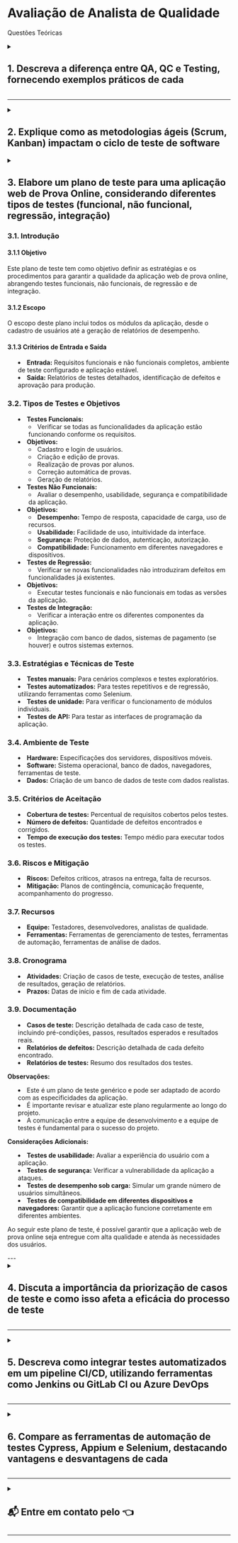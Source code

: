 # Avaliação de Analista de Qualidade

Questões Teóricas
<details>

<summary>

## 1. Descreva a diferença entre QA, QC e Testing, fornecendo exemplos práticos de cada

</summary>

### QA, QC e Testing: Uma Visão Geral

- **QA, QC e Testing** são termos frequentemente utilizados no contexto da garantia da qualidade, especialmente no desenvolvimento de software, mas também se aplicam a outros setores. Embora estejam interligados, cada um possui um foco e um conjunto de atividades específicas.

#### Quality Assurance (QA) - Garantia da Qualidade

- **Foco:** O QA se concentra em **prevenir** defeitos e garantir que os processos de desenvolvimento sejam eficientes e eficazes. É uma abordagem proativa que visa estabelecer um ambiente de qualidade desde o início do projeto.
- **Atividades:**
  - **Definição de padrões e processos:** Estabelecer critérios de qualidade, melhores práticas e procedimentos para todas as fases do desenvolvimento.
  - **Análise de riscos:** Identificar potenciais problemas e tomar medidas para mitigá-los.
  - **Revisão de requisitos:** Garantir que os requisitos do cliente sejam claros e completos.
  - **Treinamento:** Capacitar a equipe sobre as práticas de qualidade.
- **Exemplo:** Um time de QA pode criar um guia de estilo para o código, realizar revisões de código regularmente e estabelecer um processo de aprovação para mudanças no sistema.

#### Quality Control (QC) - Controle da Qualidade

- **Foco:** O QC se concentra em **identificar e corrigir** defeitos nos produtos ou processos. É uma abordagem reativa que visa garantir que o produto final atenda aos requisitos de qualidade.
- **Atividades:**
  - **Testes:** Executar testes para verificar se o produto funciona conforme o esperado.
  - **Inspeções:** Realizar inspeções visuais e funcionais para detectar defeitos.
  - **Verificação de conformidade:** Comparar o produto com os requisitos e padrões estabelecidos.
- **Exemplo:** Um time de QC pode executar testes unitários, de integração e de sistema para identificar bugs em um software, além de realizar inspeções visuais para verificar se a interface do usuário está de acordo com as diretrizes de design.

#### Testing - Teste

- **Foco:** O testing é uma parte integrante do QC e envolve a execução de atividades para verificar se um produto ou sistema atende aos requisitos especificados.
- **Tipos de testes:**
  - **Testes unitários:** Verificam o funcionamento de unidades individuais de código.
  - **Testes de integração:** Verificam se diferentes componentes do sistema funcionam juntos.
  - **Testes de sistema:** Verificam o sistema como um todo.
  - **Testes de aceitação:** Verificam se o sistema atende aos requisitos do cliente.
  - **Exemplo:** Um engenheiro de testes pode criar casos de teste para verificar se um formulário de cadastro funciona corretamente, incluindo a validação de dados e a exibição de mensagens de erro.

### Relação entre QA, QC e Testing

- **QA** estabelece as bases para a qualidade, definindo processos e padrões.
- **QC** implementa as atividades de controle da qualidade, incluindo os testes.
- **Testing** é uma parte fundamental do QC, fornecendo evidências de que o produto atende aos requisitos.

**Em resumo:**

- **QA** é a garantia de que estamos fazendo as coisas da maneira certa.
- **QC** é a verificação de que as coisas foram feitas corretamente.
- **Testing** é a atividade de verificar se o produto funciona como esperado.

**Exemplo prático unindo os três:**

Imagine o desenvolvimento de um aplicativo de e-commerce.

- **QA:** A equipe define um processo de desenvolvimento ágil, estabelece padrões de codificação e cria um guia de estilo para a interface do usuário.
- **QC:** A equipe realiza testes automatizados para verificar o funcionamento das funcionalidades do carrinho de compras, além de testes manuais para garantir a usabilidade da interface.
- **Testing:** Um engenheiro de testes cria casos de teste para verificar se o processo de pagamento funciona corretamente, incluindo a integração com diferentes gateways de pagamento.

**Em um projeto de sucesso, QA, QC e Testing trabalham em conjunto para garantir a entrega de um produto de alta qualidade.**

</details>

---

<details>

<summary>

## 2. Explique como as metodologias ágeis (Scrum, Kanban) impactam o ciclo de teste de software

</summary>

As metodologias ágeis, como Scrum e Kanban, revolucionaram a forma como desenvolvemos software, e o ciclo de teste não ficou de fora. Ao adotar uma abordagem mais flexível e iterativa, essas metodologias trouxeram uma série de mudanças significativas para o processo de testes.

### Impacto das Metodologias Ágeis no Ciclo de Teste

- **Teste Contínuo:** Ao invés de grandes ciclos de teste ao final do desenvolvimento, as metodologias ágeis incentivam o teste contínuo em cada sprint. Isso permite identificar e corrigir defeitos mais rapidamente, reduzindo o custo de correção e aumentando a qualidade do software.
- **Colaboração entre Desenvolvedores e Testers:** A comunicação e a colaboração são fundamentais nas metodologias ágeis. Desenvolvedores e testadores trabalham juntos desde o início do projeto, o que facilita a identificação de requisitos, a criação de testes e a resolução de problemas.
- **Automação de Testes:** A automação de testes é essencial para garantir a velocidade e a repetibilidade dos testes em um ambiente ágil. Ferramentas de automação permitem executar um grande número de testes em pouco tempo, liberando os testadores para se concentrarem em atividades de maior valor.
- **Testes de Aceitação pelo Usuário:** Os usuários finais estão mais envolvidos no processo de desenvolvimento ágil. Isso permite que eles forneçam feedback constante sobre o produto, garantindo que o software atenda às suas necessidades e expectativas.
- **Adaptação a Mudanças:** As metodologias ágeis são altamente adaptáveis a mudanças. Os planos de teste podem ser ajustados a cada sprint para refletir as novas funcionalidades e requisitos.

### Scrum e Kanban: Diferenças e Impactos no Teste

- **Scrum:**
  - **Papéis:** O Scrum Master facilita o processo, o Product Owner define os requisitos e a equipe de desenvolvimento é responsável pela implementação e pelos testes.
  - **Eventos:** As reuniões diárias, as revisões de sprint e as retrospectivas são oportunidades para discutir o progresso dos testes e identificar áreas de melhoria.
  - **Artefatos:** O Product Backlog contém os requisitos do produto, enquanto o Sprint Backlog detalha as tarefas a serem realizadas em cada sprint.

- **Kanban:**
  - **Fluxo de Trabalho:**
  O Kanban visualiza o fluxo de trabalho, desde a criação de um item até a sua conclusão. As tarefas são organizadas em colunas, como "A Fazer", "Em Andamento" e "Concluído".
  - **Limites de Trabalho em Processo (WIP):**
  O Kanban limita o número de tarefas em cada etapa, evitando que o trabalho seja sobrecarregado.
  - **Melhoria Contínua:**
  O Kanban enfatiza a melhoria contínua do processo, identificando e eliminando gargalos.

### Benefícios da Adoção de Metodologias Ágeis para o Teste de Software

- **Maior qualidade do software:**
Devido ao teste contínuo e à colaboração entre as equipes.
- **Redução de custos:**
Identificação e correção de defeitos mais cedo no ciclo de desenvolvimento.
- **Aumento da satisfação do cliente:**
Entrega mais rápida de funcionalidades e maior alinhamento com as necessidades do usuário.
- **Maior flexibilidade:**
Adaptação a mudanças e novos requisitos.
- **Aumento da produtividade:**
Automação de testes e foco em atividades de maior valor.

Em resumo, as metodologias ágeis transformaram o ciclo de teste de software, tornando-o mais eficiente, colaborativo e focado na entrega de valor ao cliente. Ao adotar práticas ágeis, as equipes de desenvolvimento podem criar produtos de alta qualidade mais rapidamente e com menos riscos.

</details>

<details>

<summary>

## 3. Elabore um plano de teste para uma aplicação web de Prova Online, considerando diferentes tipos de testes (funcional, não funcional, regressão, integração)

### 3.1. Introdução

#### 3.1.1 Objetivo

Este plano de teste tem como objetivo definir as estratégias e os procedimentos para garantir a qualidade da aplicação web de prova online, abrangendo testes funcionais, não funcionais, de regressão e de integração.

#### 3.1.2 Escopo

O escopo deste plano inclui todos os módulos da aplicação, desde o cadastro de usuários até a geração de relatórios de desempenho.

#### 3.1.3 Critérios de Entrada e Saída

- **Entrada:** Requisitos funcionais e não funcionais completos, ambiente de teste configurado e aplicação estável.
- **Saída:** Relatórios de testes detalhados, identificação de defeitos e aprovação para produção.

### 3.2. Tipos de Testes e Objetivos

- **Testes Funcionais:**
  - Verificar se todas as funcionalidades da aplicação estão funcionando conforme os requisitos.
- **Objetivos:**
  - Cadastro e login de usuários.
  - Criação e edição de provas.
  - Realização de provas por alunos.
  - Correção automática de provas.
  - Geração de relatórios.
- **Testes Não Funcionais:**
  - Avaliar o desempenho, usabilidade, segurança e compatibilidade da aplicação.
- **Objetivos:**
  - **Desempenho:** Tempo de resposta, capacidade de carga, uso de recursos.
  - **Usabilidade:** Facilidade de uso, intuitividade da interface.
  - **Segurança:** Proteção de dados, autenticação, autorização.
  - **Compatibilidade:** Funcionamento em diferentes navegadores e dispositivos.
- **Testes de Regressão:**
  - Verificar se novas funcionalidades não introduziram defeitos em funcionalidades já existentes.
- **Objetivos:**
  - Executar testes funcionais e não funcionais em todas as versões da aplicação.
- **Testes de Integração:**
  - Verificar a interação entre os diferentes componentes da aplicação.
- **Objetivos:**
  - Integração com banco de dados, sistemas de pagamento (se houver) e outros sistemas externos.

### 3.3. Estratégias e Técnicas de Teste

- **Testes manuais:** Para cenários complexos e testes exploratórios.
- **Testes automatizados:** Para testes repetitivos e de regressão, utilizando ferramentas como Selenium.
- **Testes de unidade:** Para verificar o funcionamento de módulos individuais.
- **Testes de API:** Para testar as interfaces de programação da aplicação.

### 3.4. Ambiente de Teste

- **Hardware:** Especificações dos servidores, dispositivos móveis.
- **Software:** Sistema operacional, banco de dados, navegadores, ferramentas de teste.
- **Dados:** Criação de um banco de dados de teste com dados realistas.

### 3.5. Critérios de Aceitação

- **Cobertura de testes:** Percentual de requisitos cobertos pelos testes.
- **Número de defeitos:** Quantidade de defeitos encontrados e corrigidos.
- **Tempo de execução dos testes:** Tempo médio para executar todos os testes.

### 3.6. Riscos e Mitigação

- **Riscos:** Defeitos críticos, atrasos na entrega, falta de recursos.
- **Mitigação:** Planos de contingência, comunicação frequente, acompanhamento do progresso.

### 3.7. Recursos

- **Equipe:** Testadores, desenvolvedores, analistas de qualidade.
- **Ferramentas:** Ferramentas de gerenciamento de testes, ferramentas de automação, ferramentas de análise de dados.

### 3.8. Cronograma

- **Atividades:** Criação de casos de teste, execução de testes, análise de resultados, geração de relatórios.
- **Prazos:** Datas de início e fim de cada atividade.

### 3.9. Documentação

- **Casos de teste:** Descrição detalhada de cada caso de teste, incluindo pré-condições, passos, resultados esperados e resultados reais.
- **Relatórios de defeitos:** Descrição detalhada de cada defeito encontrado.
- **Relatórios de testes:** Resumo dos resultados dos testes.

**Observações:**

- Este é um plano de teste genérico e pode ser adaptado de acordo com as especificidades da aplicação.
- É importante revisar e atualizar este plano regularmente ao longo do projeto.
- A comunicação entre a equipe de desenvolvimento e a equipe de testes é fundamental para o sucesso do projeto.

**Considerações Adicionais:**

- **Testes de usabilidade:** Avaliar a experiência do usuário com a aplicação.
- **Testes de segurança:** Verificar a vulnerabilidade da aplicação a ataques.
- **Testes de desempenho sob carga:** Simular um grande número de usuários simultâneos.
- **Testes de compatibilidade em diferentes dispositivos e navegadores:** Garantir que a aplicação funcione corretamente em diferentes ambientes.

Ao seguir este plano de teste, é possível garantir que a aplicação web de prova online seja entregue com alta qualidade e atenda às necessidades dos usuários.
</details>
---
<details>

<summary>

## 4. Discuta a importância da priorização de casos de teste e como isso afeta a eficácia do processo de teste

</summary>
A priorização de casos de teste é uma prática fundamental em qualquer processo de garantia de qualidade de software. Ela consiste em ordenar os casos de teste de acordo com sua importância e criticidade, visando otimizar o tempo e os recursos alocados para os testes.

### Por que a Priorização é Essencial?

- **Limitação de Tempo e Recursos:** Em projetos reais, o tempo e os recursos são limitados. Priorizar os casos de teste permite focar nos mais críticos e garantir que as funcionalidades mais importantes sejam testadas.
- **Gerenciamento de Riscos:** Ao identificar e priorizar os casos de teste que mais impactam o sistema, é possível reduzir o risco de falhas em áreas críticas.
- **Adaptação a Mudanças:** Em projetos ágeis, as prioridades podem mudar frequentemente. A priorização permite ajustar os planos de teste de acordo com as novas demandas.
- **Melhora da Eficiência:** Ao executar os casos de teste mais importantes primeiro, é possível identificar e corrigir defeitos mais rapidamente, acelerando o processo de desenvolvimento.

**Como a Priorização Afeta a Eficácia do Processo de Teste?**

- **Aumento da Cobertura de Testes:** Ao focar nos casos de teste mais importantes, é possível garantir uma maior cobertura de testes, reduzindo o risco de falhas.
- **Redução do Tempo de Teste:** A execução de um número menor de casos de teste, mas com maior impacto, reduz o tempo necessário para completar os testes.
- **Melhora da Qualidade do Software:** A identificação e correção de defeitos mais críticos no início do ciclo de desenvolvimento contribui para a entrega de um software com maior qualidade.
- **Melhor Tomada de Decisão:** A priorização permite que as equipes de teste tomem decisões mais informadas sobre quais testes executar e quando.

**Critérios para Priorização de Casos de Teste:**

- **Risco:** Casos de teste que envolvem funcionalidades críticas ou que podem causar maior impacto no sistema devem ter alta prioridade.
- **Impacto do Usuário:** Casos de teste que afetam diretamente a experiência do usuário também devem ser priorizados.
- **Estabilidade do Sistema:** Casos de teste que verificam a estabilidade do sistema, como testes de desempenho e de carga, são importantes.
- **Frequência de Falhas:** Casos de teste que identificaram defeitos em versões anteriores do software podem ser priorizados.
- **Custos de Correção:** Casos de teste que, se falharem, resultarão em custos de correção mais elevados, devem ser priorizados.

**Técnicas de Priorização:**

- **Análise de Risco:** Identificar os riscos associados a cada caso de teste.
- **Matriz de Risco:** Criar uma matriz que relaciona a probabilidade de ocorrência de um defeito com o impacto desse defeito.
- **Pareto:** Aplicar a regra dos 80/20, onde 80% dos defeitos são causados por 20% dos casos de teste.
- **Priorização Baseada em Valor de Negócio:** Priorizar os casos de teste que agregam mais valor ao negócio.

**Conclusão:**

A priorização de casos de teste é uma prática essencial para garantir a eficácia do processo de teste. Ao focar nos casos de teste mais importantes, as equipes de teste podem reduzir o tempo e os custos, aumentar a qualidade do software e tomar decisões mais estratégicas.
</details>

---

<details>
<summary>

## 5. Descreva como integrar testes automatizados em um pipeline CI/CD, utilizando ferramentas como Jenkins ou GitLab CI ou Azure DevOps

</summary>
A integração de testes automatizados em um pipeline CI/CD (Integração Contínua e Entrega Contínua) é uma prática fundamental para garantir a qualidade do software e acelerar o processo de desenvolvimento. Ferramentas como Jenkins, GitLab CI e Azure DevOps oferecem recursos poderosos para automatizar a execução de testes e integrar essa etapa ao fluxo de desenvolvimento.

**Como Integrar:**

1. **Configurar o Ambiente de Teste:**
   - **Preparar o ambiente:** Criar um ambiente de teste isolado, com as mesmas configurações do ambiente de produção.
   - **Instalar as dependências:** Instalar as ferramentas e frameworks de teste necessários, como JUnit, NUnit, Selenium, etc.
   - **Configurar os dados de teste:** Preparar os dados de teste que serão utilizados para executar os testes.

2. **Escrever os Testes Automatizados:**
   - **Cobertura:** Criar testes para cobrir todas as funcionalidades críticas da aplicação.
   - **Manutenibilidade:** Escrever testes claros, concisos e fáceis de manter.
   - **Estrutura:** Organizar os testes em suítes ou conjuntos lógicos.

3. **Integrar os Testes ao Pipeline CI/CD:**
   - **Trigger:** Configurar o pipeline para executar os testes automaticamente após cada commit ou merge request.
   - **Execução:** Utilizar a ferramenta de CI/CD escolhida para executar os testes e gerar relatórios.
   - **Relatórios:** Configurar a geração de relatórios detalhados sobre a execução dos testes, incluindo cobertura de código, falhas e tempo de execução.

**Exemplo com Jenkins:**

``` groovy
pipeline {
    agent any
    stages {
        stage('Build') {
            steps {
                sh 'mvn clean package'
            }
        }
        stage('Test') {
            steps {
                sh 'mvn test'
            }
        }
    }
}
```

**Exemplo com GitLab CI:**

``` yaml
image: maven:latest

stages:
  - test

test:
  stage: test
  script:
    - mvn test
```

**Exemplo com Azure DevOps:**

- **YAML:**

```yaml
trigger:
- main

pool:
  vmImage: 'ubuntu-latest'

steps:
- task: Maven@3
  inputs:
    mavenPomFile: 'pom.xml'
    goals: 'test'
```

- **Interface Gráfica:** Configurar o pipeline através da interface visual do Azure DevOps.

**Considerações Importantes:**

- **Ferramentas de Teste:** Escolher as ferramentas de teste adequadas para o tipo de aplicação e tecnologia utilizada.
- **Cobertura de Código:** Monitorar a cobertura de código para garantir que todos os componentes da aplicação sejam testados.
- **Relatórios:** Analisar os relatórios de testes para identificar problemas e tomar ações corretivas.
- **Feedback Rápido:** Configurar o pipeline para fornecer feedback rápido sobre os resultados dos testes.
- **Integração Contínua:** Executar os testes com frequência para garantir que as mudanças não introduzam novos defeitos.
- **Testes Paralelos:** Utilizar a capacidade de executar testes em paralelo para acelerar o processo.

**Benefícios da Integração de Testes Automatizados:**

- **Qualidade do Software:** Identificar e corrigir defeitos mais rapidamente.
- **Redução de Custos:** Evitar defeitos em produção.
- **Aumento da Velocidade de Desenvolvimento:** Automatizar tarefas repetitivas.
- **Melhoria da Cobertura de Testes:** Garantir que todas as funcionalidades sejam testadas.
- **Aumento da Confiança:** Ter mais confiança na qualidade do software.

**Conclusão:**

A integração de testes automatizados em um pipeline CI/CD é uma prática fundamental para garantir a qualidade do software e acelerar o processo de desenvolvimento. Ao seguir as etapas descritas e utilizar as ferramentas adequadas, é possível criar um processo de desenvolvimento mais eficiente e confiável.

**Gostaria de explorar algum desses tópicos com mais detalhes?** Por exemplo, podemos discutir como escolher a ferramenta de teste ideal para o seu projeto, como criar testes eficazes ou como integrar testes em diferentes tipos de aplicações.
</details>

---
<details>
<summary>

## 6. Compare as ferramentas de automação de testes Cypress, Appium e Selenium, destacando vantagens e desvantagens de cada

</summary>
As ferramentas Cypress, Appium e Selenium são líderes de mercado na automação de testes, cada uma com suas próprias fortalezas e áreas de aplicação. Vamos comparar as principais características de cada uma:

### Cypress

**Vantagens:**

- **Facilidade de uso:** Sintaxe intuitiva e documentação completa facilitam a criação de testes.
- **Velocidade:** Execução rápida dos testes devido à arquitetura baseada em navegador.
- **Depuração interativa:** Ferramentas de depuração poderosas permitem identificar e corrigir problemas rapidamente.
- **Testes end-to-end:** Cobertura completa da aplicação, desde a interface do usuário até o back-end.

**Desvantagens:**

- **Foco em aplicações web:** Menos versátil para testar aplicativos móveis nativos.
- **Ecossistema menor:** Embora esteja crescendo rapidamente, o ecossistema de plugins e integrações ainda é menor em comparação com o Selenium.

### Appium

**Vantagens:**

- **Testes multi-plataforma:** Permite automatizar testes em dispositivos iOS e Android, além de aplicações híbridas.
- **Comunidade ativa:** Grande comunidade e suporte disponível para diversas linguagens de programação.
- **Baseado em WebDriver:** Utiliza o protocolo WebDriver, o que significa que muitos testes Selenium podem ser adaptados para o Appium.

**Desvantagens:**

- **Configuração mais complexa:** Requer configuração adicional para cada plataforma e dispositivo.
- **Desempenho:** Pode ser mais lento em comparação com outras ferramentas, especialmente em dispositivos mais antigos.

### Selenium

**Vantagens:**

- **Maturidade:** Ferramenta mais madura e estável do mercado, com ampla comunidade e suporte.
- **Flexibilidade:** Suporta diversos navegadores e linguagens de programação.
- **Grande variedade de plugins:** Amplo ecossistema de plugins e integrações com outras ferramentas.

**Desvantagens:**

- **Configuração:** Pode exigir uma configuração mais complexa em comparação com outras ferramentas.
- **Sincronização:** Lidar com a sincronização entre elementos da página pode ser desafiador.
- **Manutenção:** Testes podem se tornar frágeis devido a mudanças na interface da aplicação.

### Quando usar cada ferramenta?

- **Cypress:** Ideal para testes end-to-end em aplicações web modernas, com foco em desenvolvimento ágil.
- **Appium:** Perfeito para automatizar testes em aplicativos móveis nativos e híbridos, tanto em iOS quanto em Android.
- **Selenium:** Excelente opção para testes web mais complexos, com requisitos específicos de configuração e integração com outras ferramentas.

**Considerações ao escolher:**

- **Tipo de aplicação:** Web, mobile nativa, híbrida?
- **Plataformas:** Quais sistemas operacionais e dispositivos precisam ser suportados?
- **Linguagem de programação:** Qual linguagem sua equipe utiliza?
- **Experiência da equipe:** O nível de experiência da equipe com automação de testes.
- **Orçamento:** Ferramentas comerciais podem oferecer recursos adicionais, mas têm um custo associado.

**Em resumo:**

A escolha da ferramenta ideal depende das necessidades específicas do seu projeto. Ao avaliar as vantagens e desvantagens de cada uma, você poderá tomar a melhor decisão para garantir a qualidade do seu software.

**Outras ferramentas importantes:**

- **Playwright:** Uma ferramenta de teste end-to-end que oferece uma alternativa moderna ao Cypress.
- **Puppeteer:** Uma biblioteca Node.js para controlar o Chrome ou Chromium de forma programática.

**Gostaria de discutir algum caso específico ou tem mais perguntas sobre essas ferramentas?**

## 7. Explique como lidar com elementos dinâmicos em uma página web durante a automação de testes

**Elementos dinâmicos** são aqueles que se alteram durante a execução de um teste, seja por conta de IDs gerados aleatoriamente, carregamento assíncrono de conteúdo ou outras interações do usuário. Lidar com esses elementos pode ser um desafio na automação de testes, mas existem algumas estratégias eficazes para contornar esse problema:

### Estratégias para lidar com elementos dinâmicos

1. **Esperas Explícitas:**
   - **WebDriverWait:** Aguardar até que um determinado elemento esteja presente, visível ou clicável.
   - **ExpectedConditions:** Utilizar condições específicas para esperar por elementos que mudem de estado (por exemplo, visibilityOfElementLocated, presenceOfElementLocated).
   - **Exemplo:**

     ```python
     from selenium.webdriver.common.by import By
     from selenium.webdriver.support.ui import WebDriverWait
     from selenium.webdriver.support import expected_conditions as EC

     wait = WebDriverWait(driver, 10)
     element = wait.until(EC.presence_of_element_located((By.ID, "dynamic_element")))
     ```

2. **Localizadores Robustos:**
   - **XPath:** Utilizar XPath para localizar elementos com base em atributos relativos, hierarquia ou texto.
   - **CSS Selectors:** Empregar seletores CSS para identificar elementos de forma mais precisa.
   - **Exemplo:**

     ```python
     element = driver.find_element(By.XPATH, "//button[contains(text(), 'Salvar')]")
     ```

3. **JavaScript Executor:**
   - **Executar JavaScript:** Utilizar o método `execute_script()` para interagir diretamente com o DOM e manipular elementos dinâmicos.
   - **Exemplo:**

     ```python
     element = driver.execute_script("return document.getElementById('dynamic_element')")
     ```

4. **Frames e iFrames:**
   - **Switch para o frame:** Utilizar o método `switch_to.frame()` para alternar entre diferentes frames.
   - **Exemplo:**

     ```python
     driver.switch_to.frame("my_frame")
     ```

5. **Alertas e Pop-ups:**
   - **Handle Alerts:** Utilizar os métodos `switch_to.alert()` e `accept()` ou `dismiss()` para lidar com alertas e pop-ups.
   - **Exemplo:**

     ```python
     alert = driver.switch_to.alert
     alert.accept()
     ```

6. **Esperas Implícitas:**
   - **Configurar tempo de espera:** Definir um tempo máximo para o WebDriver esperar por um elemento antes de lançar uma exceção.
   - **Exemplo:**

     ```python
     driver.implicitly_wait(10)
     ```

7. **Pausas:**
   - **Evitar:** Evitar o uso de pausas fixas (time.sleep()), pois torna os testes menos robustos e mais lentos.
   - **Utilizar esperas explícitas:** Preferir as esperas explícitas para garantir que o elemento esteja pronto antes de interagir.

### Dicas adicionais

- **Identificar padrões:** Analise o HTML da página para identificar padrões nos IDs ou classes dos elementos dinâmicos.
- **Utilizar ferramentas de desenvolvedor:** Utilize as ferramentas de desenvolvedor do navegador para inspecionar o DOM e encontrar os localizadores mais adequados.
- **Criar funções auxiliares:** Crie funções para encapsular as lógicas de espera e interação com elementos dinâmicos, tornando seus testes mais reutilizáveis.
- **Testar em diferentes navegadores:** Verifique se os seus testes funcionam corretamente em diferentes navegadores e versões.

**Exemplo completo:**

```python
from selenium import webdriver
from selenium.webdriver.common.by import By
from selenium.webdriver.support.ui import WebDriverWait
from selenium.webdriver.support import expected_conditions as EC

driver = webdriver.Chrome()
driver.get("https://example.com")

# Esperar até que o elemento com o ID "dynamic_element" esteja presente
element = WebDriverWait(driver, 10).until(EC.presence_of_element_located((By.ID, "dynamic_element")))
element.click()

# Interagir com um elemento dentro de um iframe
driver.switch_to.frame("my_frame")
element = driver.find_element(By.XPATH, "//button[contains(text(), 'Salvar')]")
element.click()
```

**Lembre-se:** A escolha da estratégia ideal depende da complexidade do elemento dinâmico e da estrutura da aplicação. Ao combinar essas técnicas, você poderá criar testes mais robustos e confiáveis, mesmo em aplicações com elementos que se alteram constantemente.

## 8. Descreva um caso de teste manual para uma funcionalidade de pagamento em um e-commerce, considerando diferentes métodos de pagamento

**Objetivo:** Verificar se a funcionalidade de pagamento de um e-commerce está funcionando corretamente para diferentes métodos de pagamento.

**Pré-condições:**

- Conta de usuário criada com dados válidos.
- Produtos adicionados ao carrinho.
- Meios de pagamento configurados e ativos no sistema.

**Passos:**

1. **Acessar o carrinho de compras:**
    - Logar na conta de usuário.
    - Acessar a página do carrinho de compras.

2. **Confirmar o pedido:**
    - Verificar os produtos, quantidade e preço total.
    - Clicar no botão "Finalizar compra" ou equivalente.

3. **Preencher os dados de pagamento:**
    - **Cartão de crédito:**
        - Preencher todos os campos obrigatórios do cartão (número, nome do titular, validade, CVV).
        - Selecionar o tipo de cartão (Visa, Mastercard, etc.).
        - Selecionar o número de parcelas (se disponível).
    - **Boleto bancário:**
        - Confirmar os dados do boleto gerado (código de barras, data de vencimento, valor).
        - Imprimir ou salvar o boleto.
    - **Outros métodos:**
        - Seguir as instruções específicas para cada método de pagamento (carteiras digitais, transferência bancária, etc.).

4. **Confirmar o pedido:**
    - Clicar no botão "Confirmar pedido" ou equivalente.

5. **Verificar a confirmação do pagamento:**
    - Verificar se o sistema exibe uma mensagem de confirmação de pagamento.
    - Verificar se o pedido foi registrado no sistema.
    - Verificar se um e-mail de confirmação foi enviado para o endereço de e-mail cadastrado.

6. **Verificar o status do pedido:**
    - Acessar a área do cliente e verificar o status do pedido (pendente, pago, enviado, etc.).

**Resultados Esperados:**

- O pagamento é processado com sucesso para todos os métodos de pagamento configurados.
- O cliente recebe uma confirmação de pagamento e um e-mail com os detalhes do pedido.
- O status do pedido é atualizado corretamente no sistema.
- Não há erros ou mensagens de erro durante o processo de pagamento.

**Resultados Não Esperados:**

- Erros ao preencher os dados do cartão.
- Falha na comunicação com a operadora de pagamento.
- Pagamento duplicado.
- Ausência de confirmação de pagamento.
- Status do pedido incorreto.

**Variações:**

- **Valores diferentes:** Realizar pagamentos com valores baixos, médios e altos.
- **Cartões de crédito com diferentes bandeiras:** Testar com diversas bandeiras de cartão de crédito.
- **Parcelamentos:** Testar diferentes opções de parcelamento.
- **Cupons de desconto:** Utilizar cupons de desconto válidos e inválidos.
- **Pagamentos recorrentes:** Testar a configuração e o funcionamento de pagamentos recorrentes.
- **Cancelamento de pedidos:** Testar o cancelamento de pedidos pagos e pendentes.

**Observações:**

- **Dados de cartão de teste:** Utilize dados de cartão de teste fornecidos pelas operadoras de pagamento para evitar problemas de segurança.
- **Ambiente de testes:** Execute os testes em um ambiente de testes isolado para evitar impactar os dados de produção.
- **Automatização:** Considerar a automatização dos testes de pagamento para garantir a repetibilidade e agilidade.

**Este é apenas um exemplo de caso de teste. A complexidade e o número de casos de teste podem variar dependendo da funcionalidade específica do e-commerce.**

Ao realizar esses testes, é possível identificar e corrigir possíveis problemas na funcionalidade de pagamento, garantindo uma experiência de compra segura e eficiente para os clientes.

## 9. Discuta a importância do teste exploratório e como ele pode ser utilizado em conjunto com testes automatizados

O teste exploratório, apesar de ser um método mais intuitivo e menos estruturado que os testes automatizados, desempenha um papel fundamental na garantia da qualidade de software. Ele permite que os testadores explorem a aplicação de forma livre, descobrindo defeitos que podem não ser identificados por testes pré-definidos.

### Por que o Teste Exploratório é Importante?

- **Descoberta de defeitos não previstos:** Ao explorar a aplicação de forma livre, os testadores podem encontrar bugs e problemas que não foram considerados nos casos de teste automatizados.
- **Melhora da experiência do usuário:** O testador pode avaliar a usabilidade da aplicação, identificando pontos de confusão ou dificuldades de navegação.
- **Adaptação a mudanças:** Em um ambiente ágil, onde as mudanças são constantes, o teste exploratório permite que os testadores se adaptem rapidamente às novas funcionalidades e identifiquem possíveis impactos.
- **Complementa os testes automatizados:** O teste exploratório complementa os testes automatizados, fornecendo uma cobertura de teste mais ampla e identificando problemas que podem ser difíceis de automatizar.

### Como Combinar Teste Exploratório e Automatizado?

A combinação de testes exploratórios e automatizados oferece uma abordagem mais completa e eficaz para garantir a qualidade do software. Veja algumas formas de integrar esses dois tipos de testes:

- **Testes exploratórios iniciais:** Realizar testes exploratórios no início do ciclo de desenvolvimento para identificar os principais pontos de atenção e criar casos de teste automatizados mais robustos.
- **Testes exploratórios após a automação:** Após a criação dos testes automatizados, realizar testes exploratórios para identificar novos cenários e casos de uso que não foram cobertos pelos testes automatizados.
- **Testes exploratórios em áreas de alto risco:** Concentrar os testes exploratórios em áreas da aplicação que são mais propensas a erros ou que apresentam maior complexidade.
- **Testes exploratórios para novas funcionalidades:** Ao adicionar novas funcionalidades à aplicação, realizar testes exploratórios para garantir que não foram introduzidos novos defeitos e que a integração com as funcionalidades existentes está funcionando corretamente.
- **Sessões de teste exploratório guiadas:** Utilizar técnicas como sessões de teste exploratório guiadas para direcionar os testes e aumentar a eficiência.

### Benefícios da Combinação

- **Cobertura de teste mais ampla:** Ao combinar os dois tipos de testes, é possível alcançar uma cobertura de teste mais completa, aumentando a confiança na qualidade do software.
- **Identificação de defeitos mais rapidamente:** Os testes exploratórios podem identificar defeitos que os testes automatizados podem não detectar, acelerando o processo de correção.
- **Melhora da experiência do usuário:** A combinação de testes permite identificar e corrigir problemas de usabilidade, tornando a aplicação mais intuitiva e fácil de usar.
- **Adaptação a mudanças:** A flexibilidade do teste exploratório permite que os testadores se adaptem rapidamente às mudanças nos requisitos e no design da aplicação.

**Em resumo,** o teste exploratório e os testes automatizados são complementares e, quando combinados de forma eficaz, podem garantir uma qualidade de software mais alta. Ao entender os pontos fortes e fracos de cada abordagem, as equipes de desenvolvimento podem criar estratégias de teste mais robustas e eficientes.

## 10. Elabore um plano de teste para uma aplicação de realidade aumentada, considerando aspectos de usabilidade e experiência do usuário

Um plano de teste abrangente para uma aplicação de realidade aumentada deve considerar não apenas a funcionalidade, mas também a experiência do usuário. Afinal, a RA é uma tecnologia imersiva que depende muito da interação intuitiva do usuário com o ambiente virtual.

**Objetivos do Teste:**

- Verificar se a aplicação funciona conforme o esperado em diferentes dispositivos e sistemas operacionais.
- Avaliar a usabilidade da aplicação, identificando pontos de confusão ou dificuldades de interação.
- Garantir que a experiência do usuário seja intuitiva e agradável.
- Identificar e corrigir quaisquer bugs ou problemas de desempenho.

**Público-alvo:**

- Usuários iniciantes em RA
- Usuários com experiência em RA
- Diferentes perfis demográficos (idade, gênero, etc.)

**Cenários de Teste:**

1. **Instalação e configuração:**
    - Verificar se a instalação é simples e intuitiva.
    - Testar a compatibilidade com diferentes dispositivos (smartphones, tablets, óculos de realidade aumentada).
    - Verificar se as permissões necessárias são solicitadas de forma clara.

2. **Interface do usuário:**
    - Avaliar a clareza e a intuitividade dos menus e ícones.
    - Verificar se a interface se adapta a diferentes tamanhos de tela.
    - Testar a responsividade da interface a diferentes ações do usuário.

3. **Rastreamento e posicionamento:**
    - Verificar a precisão do rastreamento de objetos e superfícies.
    - Testar o posicionamento dos objetos virtuais no ambiente real.
    - Avaliar a estabilidade do rastreamento em diferentes condições de iluminação e movimento.

4. **Interação:**
    - Testar a interação com os objetos virtuais (tocar, arrastar, girar).
    - Verificar a precisão dos gestos e comandos de voz (se aplicável).
    - Avaliar a resposta da aplicação a diferentes tipos de entrada.

5. **Desempenho:**
    - Medir o tempo de carregamento da aplicação.
    - Avaliar a taxa de quadros (FPS) e a fluidez da animação.
    - Verificar o consumo de bateria.

6. **Compatibilidade:**
    - Testar a aplicação em diferentes dispositivos e sistemas operacionais.
    - Verificar a compatibilidade com diferentes versões de sistemas operacionais.
    - Testar com diferentes modelos de hardware (processadores, câmeras, etc.).

7. **Usabilidade:**
    - Realizar testes de usabilidade com usuários reais para identificar pontos de confusão e dificuldades.
    - Coletar feedback sobre a experiência geral do usuário.

**Critérios de Aceitação:**

- A aplicação deve funcionar de forma estável e sem falhas em todos os dispositivos testados.
- A interface do usuário deve ser intuitiva e fácil de usar.
- O rastreamento e o posicionamento dos objetos virtuais devem ser precisos e estáveis.
- A interação com os objetos virtuais deve ser fluida e natural.
- O desempenho da aplicação deve ser satisfatório, com tempos de carregamento rápidos e animações suaves.

**Ferramentas e Técnicas:**

- **Emuladores e simuladores:** Para testar em diferentes dispositivos sem precisar de hardware físico.
- **Ferramentas de captura de tela e vídeo:** Para registrar bugs e problemas de usabilidade.
- **Ferramentas de análise de desempenho:** Para medir o tempo de carregamento, a taxa de quadros e o consumo de bateria.
- **Testes A/B:** Para comparar diferentes versões da aplicação e identificar a melhor opção.
- **Testes de usabilidade:** Para coletar feedback de usuários reais.

**Considerações Adicionais:**

- **Acessibilidade:** Verificar se a aplicação é acessível a pessoas com deficiência.
- **Privacidade:** Garantir que os dados do usuário sejam protegidos.
- **Segurança:** Identificar e corrigir quaisquer vulnerabilidades de segurança.

Ao seguir este plano de teste, é possível garantir que a aplicação de realidade aumentada ofereça uma experiência de usuário positiva e atenda às expectativas dos usuários.

**Gostaria de explorar algum desses pontos com mais detalhes?** Podemos discutir sobre testes específicos para diferentes tipos de interação (gestos, voz, etc.), ou sobre como avaliar a experiência de imersão na aplicação.

## 11. Explique como priorizar e reportar defeitos encontrados durante testes manuais

A priorização e o reporte de defeitos encontrados durante os testes manuais são etapas cruciais para garantir a qualidade do software e direcionar os esforços da equipe de desenvolvimento. Ao priorizar os defeitos corretamente, é possível garantir que os problemas mais críticos sejam resolvidos em primeiro lugar, minimizando o impacto no usuário final.

### Priorização de Defeitos

A priorização de defeitos pode variar de acordo com a metodologia de desenvolvimento adotada e a criticidade do software. No entanto, alguns critérios comuns são:

- **Severidade:**
  - **Crítica:** Impacta significativamente a funcionalidade do sistema, impossibilitando o uso.
  - **Maior:** Afeta uma funcionalidade importante, mas o sistema ainda pode ser utilizado.
  - **Média:** Afeta uma funcionalidade secundária ou a usabilidade.
  - **Menor:** Defeito cosmético ou de documentação.
- **Frequência:** Com que frequência o defeito ocorre?
- **Impacto no negócio:** Qual o impacto financeiro ou de reputação do defeito?
- **Esforço para corrigir:** Quanto tempo e recursos são necessários para corrigir o defeito?
- **Urgência:** Qual a data limite para a correção do defeito?

### Reportando Defeitos

Ao reportar um defeito, é fundamental fornecer informações claras e concisas para que a equipe de desenvolvimento possa reproduzi-lo e corrigi-lo rapidamente. Algumas informações importantes a serem incluídas no relatório de defeito são:

- **Título:** Uma descrição curta e concisa do defeito.
- **Descrição detalhada:** Uma explicação clara do que aconteceu, incluindo os passos para reproduzir o defeito.
- **Comportamento esperado:** O que deveria acontecer.
- **Comportamento real:** O que aconteceu de fato.
- **Ambiente:** Sistema operacional, navegador, versão da aplicação, etc.
- **Capturas de tela ou vídeos:** Imagens ou vídeos que ilustram o defeito.
- **Logs:** Se aplicável, logs do sistema ou da aplicação que possam ajudar a identificar a causa do problema.
- **Severidade:** Classificação da severidade do defeito.
- **Prioridade:** Prioridade para correção.

### Ferramentas para Gestão de Defeitos

Existem diversas ferramentas disponíveis para auxiliar na gestão de defeitos, como:

- **Jira:** Uma das ferramentas mais populares para gerenciamento de projetos e acompanhamento de bugs.
- **Bugzilla:** Uma ferramenta open source para rastreamento de bugs.
- **MantisBT:** Outra ferramenta open source para gerenciamento de bugs.

**Exemplo de um relatório de defeito:**

| Campo | Valor |
|---|---|
| Título | Botão "Salvar" não está funcionando |
| Descrição | Ao clicar no botão "Salvar" para salvar um novo registro, nada acontece. O botão parece estar desabilitado. |
| Comportamento esperado | O registro deve ser salvo e uma mensagem de sucesso deve ser exibida. |
| Comportamento real | Nada acontece ao clicar no botão. |
| Ambiente | Windows 10, Chrome 100, Aplicação versão 1.2.3 |
| Capturas de tela | [Incluir capturas de tela do botão desabilitado e da tela após clicar no botão] |
| Severidade | Maior |
| Prioridade | Alta |

### Dicas Adicionais

- **Seja específico:** Quanto mais detalhes você fornecer, mais fácil será para a equipe de desenvolvimento identificar e corrigir o defeito.
- **Reproduza o defeito:** Certifique-se de que o defeito pode ser reproduzido em diferentes ambientes e por outros testadores.
- **Utilize uma linguagem clara e objetiva:** Evite usar jargões técnicos que possam confundir os desenvolvedores.
- **Atualize o relatório:** Se você encontrar novas informações sobre o defeito, atualize o relatório.
- **Colabore com a equipe de desenvolvimento:** Trabalhe em conjunto com os desenvolvedores para entender a causa do defeito e encontrar uma solução.

Ao seguir essas dicas e utilizar as ferramentas adequadas, você pode garantir que os defeitos sejam identificados, priorizados e corrigidos de forma eficiente, contribuindo para a entrega de um software de alta qualidade.

**Gostaria de explorar algum desses tópicos com mais detalhes?** Por exemplo, podemos discutir sobre diferentes metodologias de priorização de defeitos ou sobre a importância da comunicação entre testadores e desenvolvedores.

## 12. Explique a importância dos testes de carga e stress em uma aplicação de software

Os testes de carga e stress são cruciais para garantir a qualidade e a performance de uma aplicação de software, especialmente em cenários onde a aplicação estará sujeita a um volume elevado de usuários ou dados.

### Testes de Carga

- **Objetivo:** Avaliar o desempenho da aplicação sob uma carga esperada, simulando o número de usuários simultâneos e a quantidade de dados que o sistema deverá processar em condições normais de uso.
- **Por quê:**
  - **Identificar gargalos:** Permite identificar pontos de estrangulamento no sistema, como servidores lentos, bancos de dados sobrecarregados ou códigos ineficientes.
  - **Garantir tempo de resposta:** Assegura que a aplicação responda aos usuários dentro de um tempo aceitável, mesmo em momentos de pico.
  - **Prevenir quedas do sistema:** Ajuda a evitar que o sistema colapse sob carga, garantindo a disponibilidade contínua do serviço.
- **Como é feito:**
  - Simulação de um grande número de usuários acessando a aplicação simultaneamente.
  - Monitoramento de métricas como tempo de resposta, utilização de CPU e memória, e taxa de erro.

### Testes de Stress

- **Objetivo:** Determinar o ponto de ruptura da aplicação, ou seja, até onde o sistema pode ser pressionado antes de falhar.
- **Por quê:**
  - **Avaliar a estabilidade:** Permite avaliar a capacidade do sistema de se recuperar de condições extremas.
  - **Dimensionar recursos:** Ajuda a dimensionar corretamente os recursos de hardware e software necessários para suportar a carga máxima esperada.
  - **Identificar erros de configuração:** Revela problemas de configuração que podem não ser evidentes em condições normais de uso.
- **Como é feito:**
  - Aumento gradual da carga sobre o sistema até que ele falhe.
  - Monitoramento de métricas como tempo de resposta, utilização de recursos e geração de erros.

### Diferenças entre Testes de Carga e Stress

| Característica | Teste de Carga | Teste de Stress |
|---|---|---|
| Objetivo | Avaliar o desempenho sob carga esperada | Determinar o ponto de ruptura |
| Nível de carga | Simula condições normais de uso | Excede as condições normais de uso |
| Foco | Tempo de resposta, utilização de recursos | Estabilidade e capacidade de recuperação |

### Benefícios dos Testes de Carga e Stress

- **Melhor desempenho:** Identificação e correção de gargalos, otimizando o desempenho da aplicação.
- **Maior estabilidade:** Aumento da confiabilidade do sistema, reduzindo o risco de falhas.
- **Satisfação do usuário:** Garantia de uma experiência de usuário positiva, mesmo em momentos de alta demanda.
- **Redução de custos:** Prevenção de problemas em produção, evitando custos com manutenção e suporte.

### Ferramentas para Testes de Carga e Stress

Existem diversas ferramentas disponíveis no mercado para realizar testes de carga e stress, como:

- **JMeter:** Ferramenta open-source popular para simular uma alta carga em um servidor, rede ou objeto.
- **LoadRunner:** Ferramenta comercial robusta para testes de carga e desempenho.
- **Gatling:** Ferramenta open-source baseada em Scala para testes de carga de alto desempenho.

**Em resumo**, os testes de carga e stress são essenciais para garantir a qualidade e a performance de qualquer aplicação de software. Ao identificar e corrigir problemas de desempenho antes do lançamento, é possível evitar interrupções no serviço e garantir a satisfação dos usuários.

## 13. Descreva como utilizar Git para controle de versão em um projeto de software

O Git é um sistema de controle de versão distribuído extremamente popular, utilizado por desenvolvedores do mundo todo para gerenciar o código-fonte de seus projetos. Ele permite acompanhar as mudanças no código ao longo do tempo, colaborar com outros desenvolvedores e restaurar versões anteriores do projeto, se necessário.

**Conceitos-chave:**

- **Repositório:** É onde o Git armazena todas as informações sobre o projeto, incluindo o código-fonte, o histórico de commits e as ramificações.
- **Commit:** É um instantâneo do projeto em um determinado momento. Cada commit contém um identificador único (hash) e uma mensagem descrevendo as alterações realizadas.
- **Branch:** É uma linha de desenvolvimento independente. Ao criar um branch, você pode trabalhar em novas funcionalidades sem afetar o código principal.
- **Merge:** É a ação de combinar duas ou mais branches em uma única.
- **Pull Request:** É um pedido para que as alterações de um branch sejam incorporadas a outro branch, geralmente o branch principal.

**Passos básicos para utilizar o Git:**

1. **Instalação:** Baixe e instale o Git em seu computador. As instruções de instalação variam de acordo com o sistema operacional.
2. **Inicialização do repositório:**
   - **Repositório local:** `git init` (cria um novo repositório em um diretório existente).
   - **Clonar um repositório remoto:** `git clone <url do repositório>` (cria uma cópia local de um repositório existente em um servidor como o GitHub).
3. **Adicionar arquivos:** `git add <nome do arquivo>` (prepara os arquivos para serem commitados).
4. **Commit:** `git commit -m "Mensagem descritiva da alteração"` (cria um novo commit com as alterações adicionadas).
5. **Criar um branch:** `git branch <nome do branch>` (cria um novo branch).
6. **Mudar para um branch:** `git checkout <nome do branch>` (muda para o branch especificado).
7. **Mesclar branches:** `git merge <nome do branch>` (mescla as alterações de um branch em outro).
8. **Enviar alterações para um repositório remoto:** `git push <nome do remoto> <nome do branch>` (envia as alterações locais para um repositório remoto).

**Fluxos de trabalho comuns:**

- **Gitflow:** Um modelo de ramificação que define branches específicos para desenvolvimento, release e produção.
- **GitHub Flow:** Um modelo mais simples que utiliza apenas dois branches principais: master e develop.

**Benefícios do Git:**

- **Controle de versão:** Permite acompanhar as mudanças no código ao longo do tempo e restaurar versões anteriores.
- **Colaboração:** Facilita o trabalho em equipe, permitindo que vários desenvolvedores trabalhem no mesmo projeto simultaneamente.
- **Backups:** Cria backups automáticos do código-fonte.
- **Histórico completo:** Mantém um registro completo de todas as alterações realizadas no projeto.

**Dicas:**

- **Commits frequentes:** Faça commits pequenos e frequentes com mensagens claras e concisas.
- **Utilize branches:** Crie branches para diferentes funcionalidades ou correções de bugs.
- **Faça push das alterações regularmente:** Envie as suas alterações para o repositório remoto com frequência.
- **Revise o histórico:** Utilize comandos como `git log` para visualizar o histórico de commits.
- **Utilize ferramentas visuais:** Existem diversas ferramentas visuais que facilitam a interação com o Git, como o GitHub Desktop e o GitKraken.

Ao dominar o Git, você estará mais preparado para trabalhar em projetos de desenvolvimento de software de forma mais eficiente e colaborativa.

**Gostaria de aprender mais sobre algum comando específico do Git ou sobre algum fluxo de trabalho?**

**Algumas sugestões de tópicos:**

- **Resolvendo conflitos de merge:** Como lidar com situações em que duas pessoas modificam o mesmo arquivo ao mesmo tempo.
- **Utilizando o Git para trabalhar em equipe:** Como colaborar com outros desenvolvedores usando o Git.
- **Boas práticas para utilizar o Git:** Dicas para otimizar o uso do Git em seus projetos.
- **Integração do Git com outras ferramentas:** Como integrar o Git com ferramentas de CI/CD, como Jenkins e Travis CI.

Questões Práticas

(Disponibilize o link do GitHub com a solução)

## 14. Desenvolva com Cypress um dos planos de teste criados para aplicação web de Prova Online

**Entendendo o Cypress:**

O Cypress é uma ferramenta de teste end-to-end para aplicações web modernas. Ele permite escrever testes que interagem diretamente com o navegador, simulando ações do usuário e verificando se a aplicação se comporta como esperado.

**Plano de Teste: Fluxo de Realização de uma Prova:**

**Objetivo:** Verificar se o fluxo de realização de uma prova online funciona corretamente, desde o login até a finalização da prova.

**Pré-requisitos:**

- Ambiente de desenvolvimento configurado com Node.js e npm (ou yarn) instalados.
- Projeto Cypress configurado para interagir com a aplicação.
- Conta de usuário criada na aplicação.

**Casos de Teste:**

1. **Login:**
   - **Cenário:** Usuário realiza login com credenciais válidas.
   - **Ações:**
     - Acessar a página de login.
     - Preencher o campo de e-mail com um e-mail válido.
     - Preencher o campo de senha com a senha correta.
     - Clicar no botão de login.
   - **Verificações:**
     - Verificar se o usuário é redirecionado para a página inicial após o login.
     - Verificar se o nome do usuário é exibido na barra de navegação.

2. **Acesso à Prova:**
   - **Cenário:** Usuário acessa uma prova disponível.
   - **Ações:**
     - Acessar a página de provas.
     - Selecionar uma prova disponível.
     - Clicar em "Iniciar prova".
   - **Verificações:**
     - Verificar se a página da prova é carregada corretamente.
     - Verificar se as questões da prova são exibidas corretamente.
     - Verificar se o temporizador da prova está funcionando.

3. **Respondendo às Questões:**
   - **Cenário:** Usuário responde às questões da prova.
   - **Ações:**
     - Selecionar as opções de resposta para cada questão.
     - Navegar entre as questões.
   - **Verificações:**
     - Verificar se as respostas selecionadas são salvas corretamente.
     - Verificar se a pontuação é calculada corretamente.

4. **Finalização da Prova:**
   - **Cenário:** Usuário finaliza a prova.
   - **Ações:**
     - Clicar no botão "Finalizar prova".
     - Confirmar a finalização da prova.
   - **Verificações:**
     - Verificar se a prova é encerrada e o resultado é exibido.
     - Verificar se o usuário é redirecionado para a página de resultados.

**Exemplo de Código Cypress:**

```javascript
describe('Fluxo de realização de uma prova', () => {
  it('Usuário realiza login e finaliza uma prova', () => {
    cy.visit('/login')
    cy.get('#email').type('usuario@example.com')
    cy.get('#password').type('senha123')
    cy.get('button[type="submit"]').click()

    cy.contains('Provas').click()
    cy.contains('Prova de Matemática').click()
    cy.contains('Iniciar Prova').click()

    // ... (interagir com as questões)

    cy.contains('Finalizar Prova').click()
    cy.contains('Sua nota final:').should('be.visible')
  })
})
```

**Outros Casos de Teste:**

- **Usuário com credenciais inválidas:** Verificar se o sistema exibe uma mensagem de erro.
- **Prova indisponível:** Verificar se o sistema exibe uma mensagem de erro.
- **Tempo de prova esgotado:** Verificar se a prova é encerrada automaticamente.
- **Tentativas de fraude:** Simular comportamentos como abrir outra aba, usar ferramentas de automação, etc.

**Expandindo o Plano de Teste:**

- **Acessibilidade:** Verificar se a aplicação é acessível a pessoas com deficiência.
- **Responsividade:** Verificar se a aplicação funciona corretamente em diferentes dispositivos e tamanhos de tela.
- **Performance:** Medir o tempo de carregamento das páginas e a responsividade da aplicação.
- **Segurança:** Verificar se a aplicação está protegida contra ataques como injeção de SQL e XSS.

**Considerações:**

- **Dados de teste:** Utilizar dados de teste para evitar comprometer dados reais.
- **Ferramentas:** Além do Cypress, outras ferramentas como Selenium e Puppeteer podem ser utilizadas.
- **Integração contínua:** Integrar os testes Cypress ao pipeline de CI/CD para garantir a qualidade do software.

**Criando um Plano de Teste Completo:**

Para criar um plano de teste completo, é importante considerar todos os aspectos da aplicação, desde a interface do usuário até a lógica de negócio. Além disso, é fundamental que o plano seja revisado e atualizado regularmente para acompanhar as mudanças na aplicação.

**Lembre-se:** Este é apenas um exemplo de plano de teste. A complexidade e o número de casos de teste vão variar de acordo com a aplicação e os requisitos do projeto.

## 15. Desenvolva um caso de teste para uma funcionalidade específica de um aplicativo móvel de uma Clínica Odontológica, considerando diferentes cenários de uso

### Objetivo

Verificar se a funcionalidade de agendamento de consultas está funcionando corretamente em diferentes cenários, garantindo que o usuário consiga agendar consultas de forma simples e intuitiva.

### Pré-condições

- Usuário logado na aplicação com uma conta válida.
- A clínica possui profissionais e horários de atendimento disponíveis para agendamento.

### Passos

**Cenário 1: Agendamento de consulta padrão.**

1. Acessar a tela de "Agendar Consulta".
2. Selecionar o profissional desejado.
3. Selecionar a data desejada.
4. Selecionar o horário disponível.
5. Confirmar o agendamento.
6. Verificar se a consulta foi agendada com sucesso e se o usuário é notificado.

**Cenário 2: Agendamento com profissional indisponível.**

1. Acessar a tela de "Agendar Consulta".
2. Selecionar um profissional que não possui horários disponíveis para a data escolhida.
3. Tentar agendar uma consulta.
4. Verificar se o sistema exibe uma mensagem de erro informando que não há horários disponíveis para o profissional escolhido.

**Cenário 3: Agendamento com data indisponível.**

1. Acessar a tela de "Agendar Consulta".
2. Selecionar um profissional disponível.
3. Selecionar uma data que não está disponível para agendamento (ex: feriado, final de semana).
4. Tentar agendar uma consulta.
5. Verificar se o sistema exibe uma mensagem de erro informando que a data escolhida não está disponível.

**Cenário 4: Cancelamento de consulta.**

1. Acessar a tela de "Minhas Consultas".
2. Selecionar uma consulta agendada.
3. Clicar na opção "Cancelar Consulta".
4. Confirmar o cancelamento.
5. Verificar se a consulta foi cancelada com sucesso e se o usuário é notificado.

**Cenário 5: Reagendamento de consulta.**

1. Acessar a tela de "Minhas Consultas".
2. Selecionar uma consulta agendada.
3. Clicar na opção "Reagendar Consulta".
4. Selecionar uma nova data e horário disponíveis.
5. Confirmar o reagendamento.
6. Verificar se a consulta foi reagendada com sucesso e se as informações foram atualizadas.

### Resultados Esperados

- **Cenário 1:** A consulta é agendada com sucesso e o usuário recebe uma notificação de confirmação.
- **Cenário 2 e 3:** O sistema exibe uma mensagem de erro informando que não há horários disponíveis para o profissional ou data escolhidos.
- **Cenário 4:** A consulta é cancelada com sucesso e o usuário recebe uma notificação de cancelamento.
- **Cenário 5:** A consulta é reagendada com sucesso e as novas informações são exibidas na tela de "Minhas Consultas".

### Dados de Teste

- **Usuários:** Criar diferentes tipos de usuários (pacientes, administradores).
- **Profissionais:** Criar diferentes profissionais com diferentes especialidades e horários de atendimento.
- **Consultas:** Criar consultas com diferentes status (agendada, cancelada, realizada).

### Critérios de Aceitação

- A funcionalidade de agendamento deve ser intuitiva e fácil de usar.
- O sistema deve validar os dados informados pelo usuário.
- O sistema deve notificar o usuário sobre o status do agendamento.
- O sistema deve permitir o cancelamento e reagendamento de consultas.

### Ferramentas

- **Emulador/simulador:** Para testar em diferentes dispositivos móveis.
- **Ferramenta de automação de testes:** Para executar os testes de forma automatizada (ex: Appium, Espresso, XCTest).

**Observações:**

- Este é apenas um exemplo de caso de teste. A quantidade e complexidade dos casos de teste podem variar dependendo da funcionalidade e da complexidade da aplicação.
- É importante considerar diferentes cenários de erro e exceções para garantir a robustez da aplicação.
- Os testes devem ser executados em diferentes dispositivos e sistemas operacionais para garantir a compatibilidade.

**Outros cenários que podem ser explorados:**

- Agendamento de consulta com múltiplos profissionais.
- Agendamento de consulta com diferentes tipos de serviços.
- Agendamento de consulta com diferentes durações.
- Pagamento online da consulta.
- Lembretes de consulta.

Ao realizar esses testes, é possível garantir que a funcionalidade de agendamento de consultas esteja funcionando corretamente e ofereça uma boa experiência ao usuário.

## 16. Escreva um exemplo de código em Cypress para automatizar um teste de login em uma aplicação web que usa Email, CPF e Senha para entrar no sistema

**Entendendo o teste:**

Este teste simula o processo de login de um usuário em uma aplicação web, validando se o sistema reconhece as credenciais corretas e direciona o usuário para a página correta após o login.

**Pré-requisitos:**

- **Configuração do Cypress:** Certifique-se de ter o Cypress instalado e configurado para o seu projeto.
- **Estrutura da aplicação:** Assuma que a aplicação possui campos com os IDs `email`, `cpf` e `senha`, e um botão de submit com o ID `login-button`.

**Código Cypress:**

```javascript
describe('Teste de Login', () => {
  it('Deve realizar login com sucesso', () => {
    // Acessa a página de login
    cy.visit('/login')

    // Preenche os campos de email, CPF e senha
    cy.get('#email').type('seu_email@example.com')
    cy.get('#cpf').type('12345678901')
    cy.get('#senha').type('senha123')

    // Clica no botão de login
    cy.get('#login-button').click()

    // Verifica se o usuário foi redirecionado para a página inicial após o login
    cy.url().should('include', '/home') // Adapte o caminho da página inicial de acordo com sua aplicação
    cy.contains('Bem-vindo, usuário!').should('be.visible') // Verifica se um elemento de boas-vindas está visível
  })
})
```

**Explicação do código:**

1. **`describe('Teste de Login', () => { ... })`:** Define um bloco de testes com o nome "Teste de Login".
2. **`it('Deve realizar login com sucesso', () => { ... })`:** Define um caso de teste específico.
3. **`cy.visit('/login')`:** Acessa a página de login da aplicação.
4. **`cy.get('#email').type('seu_email@example.com')`:** Encontra o elemento com o ID `email` e digita o email do usuário.
5. **`cy.get('#cpf').type('12345678901')`:** Encontra o elemento com o ID `cpf` e digita o CPF do usuário.
6. **`cy.get('#senha').type('senha123')`:** Encontra o elemento com o ID `senha` e digita a senha do usuário.
7. **`cy.get('#login-button').click()`:** Clica no botão de login.
8. **`cy.url().should('include', '/home')`:** Verifica se a URL atual contém a string `/home`, indicando que o usuário foi redirecionado para a página inicial.
9. **`cy.contains('Bem-vindo, usuário!').should('be.visible')`:** Verifica se o texto "Bem-vindo, usuário!" está visível na página, confirmando o login bem-sucedido.

**Observações:**

- **Adapte os seletores:** Substitua os IDs `email`, `cpf`, `senha` e `login-button` pelos IDs correspondentes na sua aplicação.
- **Verifique a URL:** Ajuste o caminho da página inicial (`/home`) de acordo com a estrutura da sua aplicação.
- **Personalize as asserções:** Adapte as asserções para verificar outros elementos ou comportamentos da página após o login.
- **Crie outros casos de teste:** Crie casos de teste para cenários como:
  - Login com credenciais inválidas.
  - Usuário não cadastrado.
  - Campos obrigatórios não preenchidos.
  - Erros de senha (senha curta, sem caracteres especiais, etc).

**Dicas:**

- **Utilize comandos do Cypress:** Explore outros comandos como `cy.wait()`, `cy.intercept()`, `cy.fixture()` para criar testes mais complexos.
- **Organize seus testes:** Utilize `describe` e `it` para organizar seus testes em blocos lógicos.
- **Parametrize os testes:** Utilize dados de teste para executar o mesmo teste com diferentes conjuntos de dados.
- **Integre com CI/CD:** Integre seus testes Cypress com ferramentas de CI/CD para automatizar a execução dos testes a cada build.

**Exemplo com dados de teste:**

```javascript
describe('Teste de Login', () => {
  const usuarios = [
    { email: 'usuario1@example.com', senha: 'senha123' },
    { email: 'usuario2@example.com', senha: 'senha456' }
  ]

  usuarios.forEach(usuario => {
    it(`Deve realizar login com sucesso para o usuário ${usuario.email}`, () => {
      // ... (código do teste)
    })
  })
})
```

Este exemplo demonstra como parametrizar o teste para executar o login com diferentes usuários.

**Lembre-se:** Este é apenas um exemplo básico. A complexidade dos seus testes dependerá da sua aplicação e dos requisitos específicos do projeto.

## 17. Elabore dois testes automatizados para uma API RESTfull de Controle de Ponto de funcionário,utilizando uma ferramenta de sua escolha

**Postman** é uma ferramenta popular para o desenvolvimento e teste de APIs. Vamos criar dois testes automatizados para uma API RESTful de controle de ponto, simulando as ações de um funcionário batendo o ponto.

**Cenários de Teste:**

1. **Batida de Ponto:** Simular um funcionário batendo o ponto, registrando a hora de entrada.
2. **Consulta de Batidas:** Consultar o histórico de batidas de um funcionário específico.

**Pré-requisitos:**

- **Conta Postman:** Criar uma conta ou utilizar uma existente.
- **Coleção:** Criar uma coleção no Postman para organizar os testes.
- **Ambiente:** Configurar um ambiente no Postman com as variáveis de ambiente necessárias (URL da API, token de autenticação, etc.).

### Teste 1: Batida de Ponto

**Método:** POST
**URL:** [URL inválido removido]
**Body:**

```json
{
  "funcionarioId": 123,
  "tipo": "entrada",
  "dataHora": "2023-11-22T08:00:00Z"
}
```

**Headers:**

```
Authorization: Bearer {seu_token}
Content-Type: application/json
```

**Assertions:**

- Verificar se o código de status da resposta é 201 (Criado).
- Verificar se o corpo da resposta contém um ID único para a batida registrada.

### Teste 2: Consulta de Batidas

**Método:** GET
**URL:** [URL inválido removido]
**Headers:**

```
Authorization: Bearer {seu_token}
```

**Assertions:**

- Verificar se o código de status da resposta é 200 (OK).
- Verificar se a resposta contém um array de objetos, cada um representando uma batida do funcionário.
- Verificar se a batida registrada no teste anterior está presente nos resultados.

**Configurando a Automação com Coleções e Ambiente.**

- **Coleção:** Organize os testes em uma coleção no Postman para facilitar a execução e gerenciamento.
- **Ambiente:**
  - **URL da API:** Armazenar a URL base da API em uma variável de ambiente.
  - **Token de autenticação:** Armazenar o token de acesso necessário para autenticação.
  - **Outros parâmetros:** Armazenar outros parâmetros que possam ser reutilizados em diferentes testes.

**Executando os Testes:**

- **Runner:** Utilizar o Runner do Postman para executar a coleção de testes de forma automatizada.
- **Relatórios:** Gerar relatórios detalhados sobre a execução dos testes, incluindo informações sobre falhas, tempo de execução e cobertura de testes.

**Exemplo de Script de Teste (JavaScript):**

```javascript
pm.test("Status code is 201", function () {
    pm.response.to.have.status(201);
});

pm.test("Response body has a unique ID", function () {
    pm.response.to.have.json('id');
});
```

**Expandindo os Testes:**

- **Cenários negativos:** Testar com dados inválidos (ex: data inválida, funcionário não existente).
- **Performance:** Testar a performance da API sob diferentes cargas.
- **Segurança:** Testar vulnerabilidades como injeção de SQL e XSS.
- **Integração com outras ferramentas:** Integrar os testes com ferramentas de CI/CD para automatizar a execução e gerar relatórios.

**Outras Ferramentas:**

- **REST Assured (Java):** Uma biblioteca Java para testar APIs REST.
- **Requests (Python):** Uma biblioteca Python para fazer requisições HTTP.
- **Cypress:** Uma ferramenta de teste end-to-end que também pode ser utilizada para testar APIs.

**Considerações:**

- **Cobertura de testes:** Criar testes para todos os endpoints e fluxos da API.
- **Manutenção:** Manter os testes atualizados conforme a evolução da API.
- **Reusabilidade:** Criar testes modularizados e reutilizáveis.

Ao automatizar os testes da API de controle de ponto, você garante a qualidade e a confiabilidade da aplicação, além de agilizar o processo de desenvolvimento e identificar problemas de forma precoce.

**Gostaria de explorar outros cenários de teste ou discutir sobre alguma ferramenta específica?**

## 18. Crie um script Cypress que realize upload de um arquivo. O caminho do arquivo deve ser um parâmetro do script. Lidar com diferentes tipos de arquivos e cenários de erro (arquivo inexistente, tipo de arquivo incorret## Criando um Script Cypress para Upload de Arquivos com Parâmetros e Tratamento de Erros

**Entendendo o Problema:**

Queremos criar um script Cypress que:

- Seja flexível, permitindo que o caminho do arquivo seja passado como parâmetro.
- Suporte diferentes tipos de arquivos.
- Lidar com erros comuns como arquivo inexistente ou tipo de arquivo incorreto.

**Solução com Cypress:**

```javascript
describe('Upload de Arquivo', () => {
  it('Deve realizar o upload de um arquivo com sucesso', () => {
    const arquivo = 'caminho/para/seu/arquivo.pdf'; // Substitua pelo caminho do arquivo

    cy.visit('url_da_sua_pagina_de_upload');

    cy.get('input[type="file"]')
      .attachFile(arquivo)
      .then(() => {
        // Verificações após o upload (opcional)
        cy.contains('Arquivo enviado com sucesso').should('be.visible');
      })
      .catch((error) => {
        // Tratamento de erros
        cy.log(`Erro ao fazer upload: ${error}`);
      });
  });

  it('Deve tratar o erro de arquivo inexistente', () => {
    const arquivoInexistente = 'arquivo_que_nao_existe.pdf';

    cy.visit('url_da_sua_pagina_de_upload');

    cy.get('input[type="file"]')
      .attachFile(arquivoInexistente)
      .catch((error) => {
        cy.log(`Erro esperado: Arquivo não encontrado`);
      });
  });

  it('Deve tratar o erro de tipo de arquivo incorreto', () => {
    const arquivoIncorreto = 'imagem.jpg'; // Supondo que a aplicação só aceite PDFs

    cy.visit('url_da_sua_pagina_de_upload');

    cy.get('input[type="file"]')
      .attachFile(arquivoIncorreto)
      .catch((error) => {
        cy.log(`Erro esperado: Tipo de arquivo inválido`);
      });
  });
});
```

**Explicação:**

- **Parametrização:** O caminho do arquivo é passado como uma constante, permitindo a flexibilidade de alterar o arquivo a ser carregado.
- **Upload:** O comando `cy.get('input[type="file"]').attachFile(arquivo)` encontra o elemento de input do tipo file e anexa o arquivo especificado.
- **Tratamento de Erros:** O bloco `catch` é utilizado para capturar erros que possam ocorrer durante o upload, como arquivo não encontrado ou tipo de arquivo inválido.
- **Verificações:** Após o upload, você pode adicionar verificações para garantir que o arquivo foi enviado com sucesso, como verificar mensagens de sucesso ou a presença do arquivo na página.

**Melhorias e Considerações:**

- **Tipos de Arquivos:** Para limitar os tipos de arquivos permitidos, você pode usar o atributo `accept` no elemento de input.
- **Tamanho do Arquivo:** Para verificar o tamanho máximo permitido, você pode consultar a documentação da aplicação ou inspecionar o elemento HTML.
- **Customizações:** Você pode adicionar mais testes para cobrir diferentes cenários, como upload múltiplos arquivos, progresso de upload, etc.
- **Ferramentas de Relatório:** Utilize ferramentas como o Mocha Reporter para gerar relatórios mais detalhados sobre os testes.

**Cenários Adicionais:**

- **Upload de Arquivos Grandes:** Para arquivos grandes, você pode precisar ajustar o timeout do Cypress ou utilizar técnicas de upload em partes.
- **Interação com elementos:** Dependendo da aplicação, você pode precisar interagir com outros elementos da página antes ou depois do upload, como selecionar uma categoria ou preencher um formulário.
- **Autenticação:** Se a sua aplicação exigir autenticação, você precisará adicionar as etapas de login antes de realizar o upload.

**Exemplo com Cypress-File-Upload:**

Para ter mais controle sobre o processo de upload, você pode usar a biblioteca `cypress-file-upload`:

```bash
npm install cypress-file-upload --save-dev
```

```javascript
// cypress/support/commands.js
import 'cypress-file-upload';
```

```javascript
// Seu teste
cy.get('input[type="file"]').attachFile({
  filePath: arquivo,
  contentType: 'application/pdf'
});
```

**Conclusão:**

Este script fornece uma base sólida para automatizar testes de upload de arquivos com Cypress. Adaptando-o às suas necessidades específicas, você pode criar testes robustos e confiáveis.
o)

## 19. Escreva um exemplo de código como realizar testes de performance em uma aplicação web, utilizando ferramentas de sua escolha## Testes de Desempenho em Aplicações Web: Um Exemplo com JMeter

**JMeter** é uma ferramenta de teste de carga open-source popular, ideal para simular um grande número de usuários acessando uma aplicação web simultaneamente. Vamos criar um exemplo simples de teste de desempenho para uma página inicial.

### Configuração do JMeter

1. **Adicionar Thread Group:** O Thread Group representa um grupo de usuários virtuais. Configure o número de threads (usuários), tempo de rampa (tempo para iniciar todos os usuários) e tempo de loop.
2. **Adicionar HTTP Request:** Configure o método HTTP (GET), o servidor e o caminho da página que você deseja testar.
3. **Adicionar Listener:** Adicione um listener, como o Graph Results, para visualizar os resultados dos testes em tempo real.

### Exemplo de Script JMeter

```groovy
// Thread Group
Thread Group
    Number of Threads (users): 100
    Ramp-Up Period (in seconds): 10
    Loop Count: 1

// HTTP Request
HTTP Request
    Server Name or IP: http://www.seusite.com
    Path: /
    Method: GET

// Listener
Graph Results
```

### Executando o Teste e Analisando os Resultados

1. **Salvar o script:** Salve o script JMeter em formato .jmx.
2. **Executar o teste:** Clique no botão "Iniciar" para executar o teste.
3. **Analisar os resultados:** O Graph Results mostrará gráficos com métricas como tempo de resposta, taxa de transferência, erros, etc.

### Testes Mais Completos e Personalizados

- **Variáveis:** Utilize variáveis para parametrizar os testes, como diferentes URLs ou dados de login.
- **Asserções:** Adicione asserções para verificar se a resposta da aplicação está correta.
- **Correlação:** Utilize a correlação para extrair valores dinâmicos das respostas e utilizá-los em requisições subsequentes.
- **Testes de Carga e Estresse:** Aumente gradualmente o número de usuários para simular diferentes níveis de carga e identificar o ponto de ruptura da aplicação.
- **Testes de Tempo de Resposta:** Meça o tempo que a aplicação leva para responder a cada requisição.
- **Testes de Erros:** Verifique se a aplicação lida com erros de forma adequada.

### Outros Cenários e Ferramentas

- **Testes de API:** Utilize o JMeter para testar APIs RESTful.
- **Testes de Banco de Dados:** Simule um grande número de consultas ao banco de dados.
- **Outras Ferramentas:** Além do JMeter, outras ferramentas populares incluem Gatling, LoadRunner, Locust e k6.

### Exemplo de Script Gatling (Scala)

```scala
import io.gatling.core.Predef._
import io.gatling.http.Predef._

class BasicSimulation extends Simulation {

  val httpConf = http
    .baseUrl("http://www.seusite.com")

  val scn = scenario("Scenario Name")
    .exec(http("request_1")
      .get("/")
      .check(status.is(200)))

  setUp(scn.inject(atOnceUsers(100)))
}
```

**Considerações:**

- **Ambiente de Teste:** Execute os testes em um ambiente que simule o ambiente de produção o mais próximo possível.
- **Métricas:** Monitore métricas do servidor (CPU, memória, disco) durante os testes para identificar gargalos.
- **Relatórios:** Gere relatórios detalhados para analisar os resultados dos testes e identificar áreas de melhoria.
- **Automatização:** Integre os testes de desempenho com sua pipeline de CI/CD para garantir que a aplicação mantenha um bom desempenho ao longo do tempo.

**Dicas:**

- **Comece com testes simples e vá aumentando a complexidade gradualmente.**
- **Utilize diferentes tipos de carga:** Carga constante, carga crescente, carga aleatória.
- **Simule comportamentos de usuários reais:** Utilize dados realistas para as suas requisições.
- **Analise os resultados com cuidado:** Identifique os gargalos e implemente as melhorias necessárias.

Ao realizar testes de desempenho de forma regular, você garante que sua aplicação web seja capaz de atender às demandas dos usuários e evitar problemas de performance.

## 20. Elabore um exemplo de como realizar uma avaliação de segurança em uma API RESTfull

Uma API RESTful bem projetada e segura é fundamental para garantir a integridade dos dados e a proteção dos sistemas. A seguir, apresentaremos um exemplo de como realizar uma avaliação de segurança em uma API RESTful, abrangendo as principais áreas a serem analisadas.

### 1. **Inventário e Documentação**

- **Mapear todos os endpoints:** Identificar todos os pontos de entrada da API, incluindo os métodos HTTP permitidos (GET, POST, PUT, DELETE, etc.) e os parâmetros esperados.
- **Analisar a documentação:** Verificar se a documentação da API está completa e clara, incluindo informações sobre autenticação, autorização, tratamento de erros e limitação de taxa.
- **Identificar as dependências:** Analisar as dependências da API, como bibliotecas e frameworks, e verificar se possuem vulnerabilidades conhecidas.

### 2. **Autenticação e Autorização**

- **Mecanismos de autenticação:** Avaliar a robustez dos mecanismos de autenticação utilizados (token-based, basic auth, OAuth, etc.). Verificar se as credenciais são armazenadas de forma segura e se a comunicação é criptografada.
- **Controle de acesso:** Analisar as regras de autorização para garantir que apenas usuários autorizados tenham acesso aos recursos da API. Verificar se os níveis de acesso são adequados e se a lógica de autorização é consistente.
- **Gerenciamento de sessões:** Avaliar como as sessões são gerenciadas e se há mecanismos para invalidar sessões expiradas ou comprometidas.

### 3. **Criptografia**

- **Protocolo HTTPS:** Verificar se toda a comunicação com a API é feita através de HTTPS para garantir a confidencialidade dos dados.
- **Criptografia de dados em repouso:** Verificar se os dados sensíveis são criptografados quando armazenados.
- **Algoritmos criptográficos:** Avaliar a força dos algoritmos criptográficos utilizados e se estão atualizados.

### 4. **Validação de Entrada**

- **Validação de parâmetros:** Verificar se todos os parâmetros de entrada são validados para evitar ataques de injeção (SQL, XSS, etc.).
- **Limitação de tamanho:** Implementar limites de tamanho para os dados de entrada para evitar ataques de negação de serviço (DoS).
- **Sanitização de dados:** Garantir que os dados de entrada sejam sanitizados antes de serem processados pela aplicação.

### 5. **Gerenciamento de Erros**

- **Mensagens de erro:** Verificar se as mensagens de erro não revelam informações sensíveis sobre a aplicação.
- **Tratamento de exceções:** Garantir que as exceções sejam tratadas de forma adequada e que informações sensíveis não sejam expostas.

### 6. **Proteção contra Ataques Comuns**

- **Injeção:** Verificar vulnerabilidades como SQL injection, XSS, NoSQL injection e command injection.
- **CSRF:** Avaliar se a proteção contra CSRF está implementada corretamente.
- **DDoS:** Verificar a capacidade da API de resistir a ataques de negação de serviço.
- **Vulnerabilidades comuns:** Utilizar ferramentas de varredura de vulnerabilidades para identificar problemas conhecidos.

### **Ferramentas para Avaliação de Segurança**

- **Ferramentas de varredura de vulnerabilidades:** ZAP, Burp Suite, OWASP ZAP.
- **Ferramentas de teste de penetração:** Nessus, OpenVAS.
- **Ferramentas de análise de código estático:** SonarQube.
- **Ferramentas de teste de segurança API:** Postman, Insomnia.

### **Exemplo Prático com Postman**

Utilizando o Postman, podemos realizar testes de penetração em uma API RESTful:

1. **Criar uma coleção:** Agrupar os testes em uma coleção para facilitar a organização.
2. **Adicionar requisições:** Criar requisições para cada endpoint da API, variando os parâmetros de entrada e verificando as respostas.
3. **Utilizar scripts de pré-requisição e pós-requisição:** Executar scripts para manipular os dados de entrada e saída, como por exemplo, gerar tokens de autenticação ou validar as respostas.
4. **Verificar vulnerabilidades:** Testar diferentes tipos de ataques, como injeção de SQL, XSS, CSRF e autenticação fraca.

**Conclusão:**

A avaliação de segurança de APIs RESTful é um processo contínuo e requer um conhecimento profundo de boas práticas de segurança. Ao seguir as recomendações apresentadas neste guia e utilizando as ferramentas adequadas, é possível identificar e corrigir vulnerabilidades, garantindo a segurança da sua aplicação.

**Observação:** Este guia apresenta um overview das principais áreas a serem avaliadas em uma API RESTful. Uma avaliação completa pode exigir conhecimentos mais aprofundados em segurança da informação e o uso de ferramentas especializadas.

</details>

---

<details>

<summary>

## 📬 Entre em contato pelo :point_left:

</summary>

> [![Telegram](https://img.shields.io/badge/Telegram-000?style=for-the-badge&logo=telegram&logoColor=2CA5E0)](https://t.me/Carlaol) [![WhatsApp](https://img.shields.io/badge/WhatsApp-25D366?style=for-the-badge&logo=whatsapp&logoColor=white)](https://api.whatsapp.com/send?1=pt_BR&phone=5521985745077) [![Gmail](https://img.shields.io/badge/Gmail-333333?style=for-the-badge&logo=gmail&logoColor=red)](mailto:carlostecnico@mail.com) [![X](https://img.shields.io/badge/X-000?style=for-the-badge&logo=x)](https://x.com/Carlao_Me_Ajuda) [![Instagram](https://img.shields.io/badge/-Instagram-%23E4405F?style=for-the-badge&logo=instagram&logoColor=white)](https://www.instagram.com/carlao.me.ajuda/) [![LinkedIn](https://img.shields.io/badge/LinkedIn-0077B5?style=for-the-badge&logo=linkedin&logoColor=white)](https://www.linkedin.com/in/carlos-eduardo-dos-s-figueiredo/)  [![GitHub](https://img.shields.io/badge/GitHub-100000?style=for-the-badge&logo=github&logoColor=white)](https://github.com/carloseduardonit/) [![Discord](https://img.shields.io/badge/Discord-7289DA?style=for-the-badge&logo=discord&logoColor=white)](https://discord.com/channels/@carloseduardonit/)

</details>

---
